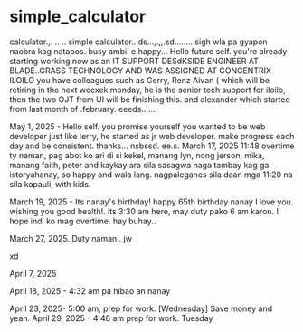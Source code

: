 # simple_calculator
calculator.,.
..
..
simple calculator..
ds...,.,,.sd........
sigh wla pa gyapon naobra kag natapos. busy ambi. e.happy...
Hello future self. you're already starting working now as an IT SUPPORT DESdKSIDE ENGINEER AT BLADE..GRASS TECHNOLOGY AND WAS ASSIGNED AT CONCENTRIX ILOILO
you have colleagues such as Gerry, Renz Aivan ( which will be retiring in the next wecxek monday, he is the senior tech support for iloilo, then the two OJT from UI will be finishing this. and alexander which started from last month of .february. eeeds.......

May 1, 2025 - Hello self. you promise yourself you wanted to be web developer just like lerry, he started as jr web developer. make progress each day and be consistent. thanks...
nsbssd.
 ee.s.
March 17, 2025 11:48 overtime ty naman, pag abot ko ari di si kekel, manang lyn, nong jerson, mika, manang faith, peter and kaykay ara sila sasagwa naga tambay kag ga istoryahanay, so happy and wala lang. nagpaleganes sila daan mga 11:20 na sila kapauli, with kids.

March 19, 2025 - Its nanay's birthday! happy 65th birthday nanay I love you. wishing you good health!. its 3:30 am here, may duty pako 6 am karon. I hope indi ko mag overtime. hay buhay..

March 27, 2025. Duty naman..
jw

xd

April 7, 2025

April 18, 2025 - 4:32 am pa hibao an nanay

April 23, 2025- 5:00 am, prep for work. [Wednesday] Save money and yeah.
April 29, 2025 - 4:48 am prep for work. Tuesday
